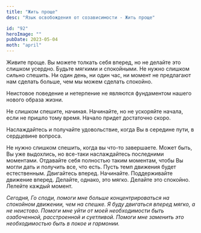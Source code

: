 ```yaml
---
title: "Жить проще"
desc: "Язык освобождения от созависимости - Жить проще"

id: "92"
heroImage: ""
pubDate: 2023-05-04
moth: "april"
---
```


Живите проще. Вы можете толкать себя вперед, но не делайте это слишком
усердно. Будьте мягкими и спокойными. Не нужно слишком сильно спешить. Ни один
день, ни один час, ни момент не предлагают нам сделать больше, чем мы можем
сделать спокойно.

Неистовое поведение и нетерпение не являются фундаментом нашего нового образа
жизни.

Не слишком спешите, начиная. Начинайте, но не ускоряйте начала, если не пришло
тому время. Начало придет достаточно скоро.

Наслаждайтесь и получайте удовольствие, когда Вы в середине пути, в сердцевине
вопроса.

Не нужно слишком спешить, когда вы что-то завершаете. Может быть, Вы уже
выдохлись, но все-таки наслаждайтесь последними моментами. Отдавайте себя
полностью таким моментам, чтобы Вы могли дать и получить все, что есть. Пусть
темп движения будет естественным. Двигайтесь вперед. Начинайте. Поддерживайте
движение вперед. Делайте, однако, это мягко. Делайте это спокойно. Лелейте
каждый момент.

_Сегодня,_ _Го_ _споди,_ _помоги_ _мне_ _больше_ _концентрироваться_ _на_
_спокойном_ _движении,_ _чем_ _на_ _спешке._ _Я_ _буду_ _двигаться_ _вперед_
_мягко,_ _а_ _не_ _неистово._ _Помоги_ _мне_ _уйти_ _от_ _моей_
_необходимости_ _быть_ _озабоченной,_ _расстроенной_ _и_ _суетливой._ _Помоги_
_мне_ _заменить_ _это_ _необходимостью_ _быть_ _в_ _покое_ _и_ _гармонии._

